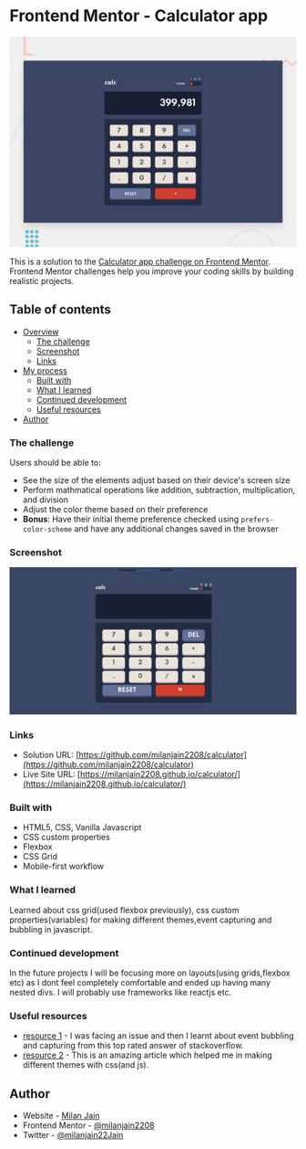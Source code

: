 # Frontend Mentor - Calculator app

![Design preview for the Calculator app coding challenge](./design/desktop-preview.jpg)

This is a solution to the [Calculator app challenge on Frontend Mentor](https://www.frontendmentor.io/challenges/calculator-app-9lteq5N29). Frontend Mentor challenges help you improve your coding skills by building realistic projects. 

## Table of contents

- [Overview](#overview)
  - [The challenge](#the-challenge)
  - [Screenshot](#screenshot)
  - [Links](#links)
- [My process](#my-process)
  - [Built with](#built-with)
  - [What I learned](#what-i-learned)
  - [Continued development](#continued-development)
  - [Useful resources](#useful-resources)
- [Author](#author)

### The challenge

Users should be able to:

- See the size of the elements adjust based on their device's screen size
- Perform mathmatical operations like addition, subtraction, multiplication, and division
- Adjust the color theme based on their preference
- **Bonus**: Have their initial theme preference checked using `prefers-color-scheme` and have any additional changes saved in the browser

### Screenshot

![theme1 screenshot](./screenshots/theme1.PNG)

### Links

- Solution URL: [https://github.com/milanjain2208/calculator](https://github.com/milanjain2208/calculator)
- Live Site URL: [https://milanjain2208.github.io/calculator/](https://milanjain2208.github.io/calculator/)

### Built with

- HTML5, CSS, Vanilla Javascript
- CSS custom properties
- Flexbox
- CSS Grid
- Mobile-first workflow

### What I learned

Learned about css grid(used flexbox previously), css custom properties(variables) for making different themes,event capturing and bubbling in javascript. 

### Continued development

In the future projects I will be focusing more on layouts(using grids,flexbox etc) as I dont feel completely comfortable and ended up having many nested divs. I will probably use frameworks like reactjs etc.

### Useful resources

- [resource 1](https://stackoverflow.com/questions/4616694/what-is-event-bubbling-and-capturing) - I was facing an issue and then I learnt about event bubbling and capturing from this top rated answer of stackoverflow.
- [resource 2](https://medium.com/@haxzie/dark-and-light-theme-switcher-using-css-variables-and-pure-javascript-zocada-dd0059d72fa2) - This is an amazing article which helped me in making different themes with css(and js).

## Author

- Website - [Milan Jain](https://www.your-site.com)
- Frontend Mentor - [@milanjain2208](https://www.frontendmentor.io/profile/milanjain2208)
- Twitter - [@milanjain22Jain](https://www.twitter.com/yourusername)